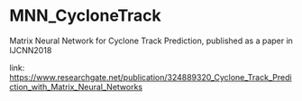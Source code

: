 # MNN_CycloneTrack

Matrix Neural Network for Cyclone Track Prediction, published as a paper in IJCNN2018

link: https://www.researchgate.net/publication/324889320_Cyclone_Track_Prediction_with_Matrix_Neural_Networks
